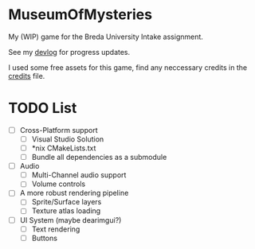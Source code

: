 # MuseumOfMysteries

My (WIP) game for the Breda University Intake assignment.

See my [devlog](./DEVLOG.md) for progress updates.

I used some free assets for this game, find any neccessary credits in the [credits](./CREDITS.md) file.


# TODO List

- [ ] Cross-Platform support
    - [ ] Visual Studio Solution
    - [ ] *nix CMakeLists.txt
    - [ ] Bundle all dependencies as a submodule
- [ ] Audio
    - [ ] Multi-Channel audio support
    - [ ] Volume controls
- [ ] A more robust rendering pipeline
    - [ ] Sprite/Surface layers
    - [ ] Texture atlas loading
- [ ] UI System (maybe dearimgui?)
    - [ ] Text rendering
    - [ ] Buttons